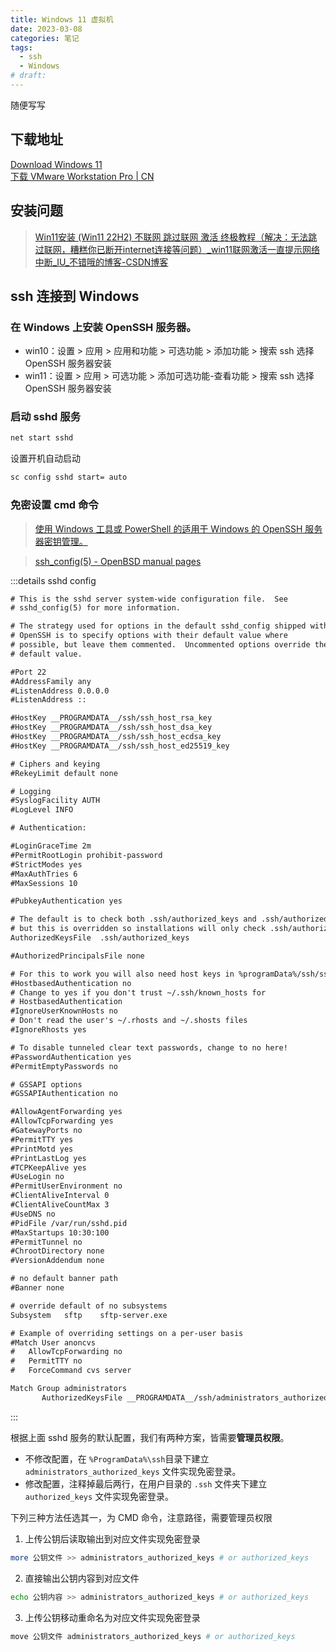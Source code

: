 ```yaml
---
title: Windows 11 虚拟机
date: 2023-03-08
categories: 笔记
tags: 
  - ssh
  - Windows
# draft:
---
```


随便写写

<!-- more -->



## 下载地址
[Download Windows 11](https://www.microsoft.com/zh-cn/software-download/windows11)  
[下载 VMware Workstation Pro | CN](https://www.vmware.com/cn/products/workstation-pro/workstation-pro-evaluation.html)


## 安装问题
>[Win11安装 (Win11 22H2) 不联网 跳过联网 激活 终极教程（解决：无法跳过联网，糟糕你已断开internet连接等问题）_win11联网激活一直提示网络中断_IU_不错哦的博客-CSDN博客](https://blog.csdn.net/chen20170325/article/details/127615233)

## ssh 连接到 Windows

### 在 Windows 上安装 OpenSSH 服务器。
<!-- - win7： -->
- win10：设置 > 应用 > 应用和功能 > 可选功能 > 添加功能 > 搜索 ssh 选择 OpenSSH 服务器安装
- win11：设置 > 应用 > 可选功能 > 添加可选功能-查看功能 > 搜索 ssh 选择 OpenSSH 服务器安装
### 启动 sshd 服务
```bash
net start sshd
```
设置开机自动启动
```bash
sc config sshd start= auto
```
### 免密设置 cmd 命令
>[使用 Windows 工具或 PowerShell 的适用于 Windows 的 OpenSSH 服务器密钥管理。](https://learn.microsoft.com/zh-cn/windows-server/administration/openssh/openssh_keymanagement)

>[ssh_config(5) - OpenBSD manual pages](https://man.openbsd.org/ssh_config)

:::details sshd config
```txt
# This is the sshd server system-wide configuration file.  See
# sshd_config(5) for more information.

# The strategy used for options in the default sshd_config shipped with
# OpenSSH is to specify options with their default value where
# possible, but leave them commented.  Uncommented options override the
# default value.

#Port 22
#AddressFamily any
#ListenAddress 0.0.0.0
#ListenAddress ::

#HostKey __PROGRAMDATA__/ssh/ssh_host_rsa_key
#HostKey __PROGRAMDATA__/ssh/ssh_host_dsa_key
#HostKey __PROGRAMDATA__/ssh/ssh_host_ecdsa_key
#HostKey __PROGRAMDATA__/ssh/ssh_host_ed25519_key

# Ciphers and keying
#RekeyLimit default none

# Logging
#SyslogFacility AUTH
#LogLevel INFO

# Authentication:

#LoginGraceTime 2m
#PermitRootLogin prohibit-password
#StrictModes yes
#MaxAuthTries 6
#MaxSessions 10

#PubkeyAuthentication yes

# The default is to check both .ssh/authorized_keys and .ssh/authorized_keys2
# but this is overridden so installations will only check .ssh/authorized_keys
AuthorizedKeysFile	.ssh/authorized_keys

#AuthorizedPrincipalsFile none

# For this to work you will also need host keys in %programData%/ssh/ssh_known_hosts
#HostbasedAuthentication no
# Change to yes if you don't trust ~/.ssh/known_hosts for
# HostbasedAuthentication
#IgnoreUserKnownHosts no
# Don't read the user's ~/.rhosts and ~/.shosts files
#IgnoreRhosts yes

# To disable tunneled clear text passwords, change to no here!
#PasswordAuthentication yes
#PermitEmptyPasswords no

# GSSAPI options
#GSSAPIAuthentication no

#AllowAgentForwarding yes
#AllowTcpForwarding yes
#GatewayPorts no
#PermitTTY yes
#PrintMotd yes
#PrintLastLog yes
#TCPKeepAlive yes
#UseLogin no
#PermitUserEnvironment no
#ClientAliveInterval 0
#ClientAliveCountMax 3
#UseDNS no
#PidFile /var/run/sshd.pid
#MaxStartups 10:30:100
#PermitTunnel no
#ChrootDirectory none
#VersionAddendum none

# no default banner path
#Banner none

# override default of no subsystems
Subsystem	sftp	sftp-server.exe

# Example of overriding settings on a per-user basis
#Match User anoncvs
#	AllowTcpForwarding no
#	PermitTTY no
#	ForceCommand cvs server

Match Group administrators
       AuthorizedKeysFile __PROGRAMDATA__/ssh/administrators_authorized_keys
```
:::

根据上面 sshd 服务的默认配置，我们有两种方案，皆需要**管理员权限**。
- 不修改配置，在 `%ProgramData%\ssh`目录下建立 `administrators_authorized_keys` 文件实现免密登录。
- 修改配置，注释掉最后两行，在用户目录的 `.ssh` 文件夹下建立 `authorized_keys` 文件实现免密登录。

下列三种方法任选其一，为 CMD 命令，注意路径，需要管理员权限  
1. 上传公钥后读取输出到对应文件实现免密登录
```bash
more 公钥文件 >> administrators_authorized_keys # or authorized_keys
```
2. 直接输出公钥内容到对应文件
```bash
echo 公钥内容 >> administrators_authorized_keys # or authorized_keys
```
3. 上传公钥移动重命名为对应文件实现免密登录
```bash
move 公钥文件 administrators_authorized_keys # or authorized_keys
```

